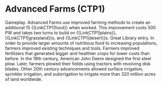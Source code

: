 # Advanced Farms (CTP1)

Gameplay.
Advanced Farms use improved farming methods to create an additional 15 {{LinkCTP1|food}} when worked. This improvement costs 500 PW and takes two turns to build on {{LinkCTP1|plains}}, {{LinkCTP1|grassland}}s, and {{LinkCTP1|desert}}s.
Great Library entry.
In order to provide larger amounts of nutritious food to increasing populations, farmers improved existing techniques and tools. Farmers improved fertilizers that generated bigger and healthier crops for lower costs than before. In the 19th century, American John Deere designed the first steel plow. Later, farmers plowed their fields using tractors with revolving disk blades. Other 20th century advancements allowed surface irrigation, sprinkler irrigation, and subirrigation to irrigate more than 320 million acres of land worldwide.